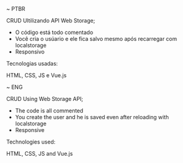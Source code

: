 ~ PTBR

CRUD Ultilizando API Web Storage;

- O código está todo comentado
- Você cria o usúario e ele fica salvo mesmo após recarregar com localstorage
- Responsivo 

Tecnologias usadas:

HTML, CSS, JS e Vue.js

~ ENG 

CRUD Using Web Storage API;

- The code is all commented
- You create the user and he is saved even after reloading with localstorage
- Responsive

Technologies used:

HTML, CSS, JS and Vue.js

